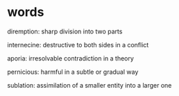 # words

diremption: sharp division into two parts

internecine: destructive to both sides in a conflict

aporia: irresolvable contradiction in a theory

pernicious: harmful in a subtle or gradual way

sublation: assimilation of a smaller entity into a larger one
